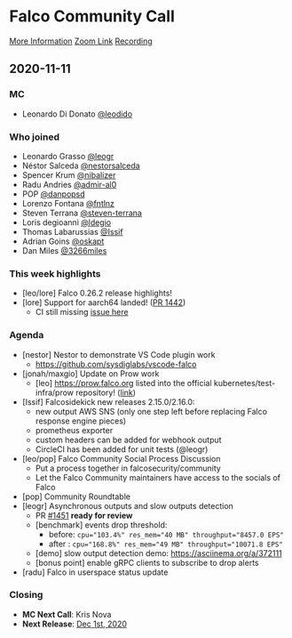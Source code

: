 # Falco Community Call

[More Information](https://github.com/falcosecurity/community)
[Zoom Link](https://zoom.us/my/cncffalcoproject)
[Recording](https://)

## 2020-11-11

### MC

- Leonardo Di Donato [@leodido](https://github.com/leodido)


### Who joined

- Leonardo Grasso [@leogr](https://github.com/leogr)
- Néstor Salceda [@nestorsalceda](https://github.com/nestorsalceda)
- Spencer Krum [@nibalizer](https://github.com/nibalizer)
- Radu Andries [@admir-al0](https://github.com/admiral0)
- POP [@danpopsd](https://github.com/danpopsd)
- Lorenzo Fontana [@fntlnz](https://github.com/fntlnz)
- Steven Terrana [@steven-terrana](https://github.com/steven-terrana)
- Loris degioanni [@ldegio](https://github.com/ldegio)
- Thomas Labarussias [@Issif](https://github.com/Issif)
- Adrian Goins [@oskapt](https://github.com/oskapt)
- Dan Miles [@3266miles](https://github.com/Ares3266)

### This week highlights

- [leo/lore] Falco 0.26.2 release highlights!
- [lore] Support for aarch64 landed! ([PR 1442](https://github.com/falcosecurity/falco/pull/1442))
    - CI still missing [issue here](https://github.com/falcosecurity/falco/issues/1445)


### Agenda

- [nestor] Nestor to demonstrate VS Code plugin work
    - https://github.com/sysdiglabs/vscode-falco
- [jonah/maxgio] Update on Prow work
    - [leo] https://prow.falco.org listed into the official kubernetes/test-infra/prow repository! ([link](https://github.com/kubernetes/test-infra/blob/master/prow/README.md#prow-in-the-wild))
- [Issif] Falcosidekick new releases 2.15.0/2.16.0:
    - new output AWS SNS (only one step left before replacing Falco response engine pieces)
    - prometheus exporter
    - custom headers can be added for webhook output
    - CircleCI has been added for unit tests (@leogr)
- [leo/pop] Falco Community Social Process Discussion
    - Put a process together in falcosecurity/community
    - Let the Falco Community maintainers have access to the socials of Falco
- [pop] Community Roundtable
- [leogr] Asynchronous outputs and slow outputs detection 
    - PR [#1451](https://github.com/falcosecurity/falco/pull/1451) **ready for review**
    - [benchmark] events drop threshold:
        - before: `cpu="103.4%" res_mem="40 MB" throughput="8457.0 EPS"`
        - after : `cpu="168.8%" res_mem="49 MB" throughput="10071.8 EPS"`
    - [demo] slow output detection demo: https://asciinema.org/a/372111
    - [bonus point] enable gRPC clients to subscribe to drop alerts
- [radu] Falco in userspace status update

### Closing

- **MC Next Call**: Kris Nova
- **Next Release**: [Dec 1st, 2020](https://github.com/falcosecurity/falco/milestone/13)
